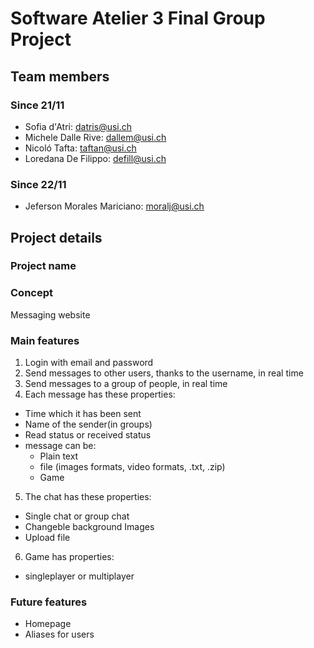 # Software Atelier 3 Final Group Project

## Team members

### Since 21/11
- Sofia d'Atri: [datris@usi.ch](mailto:datris@usi.ch)
- Michele Dalle Rive: [dallem@usi.ch](mailto:dallem@usi.ch)
- Nicoló Tafta: [taftan@usi.ch](mailto:taftan@usi.ch)
- Loredana De Filippo: [defill@usi.ch](mailto:defill@usi.ch)
### Since 22/11
- Jeferson Morales Mariciano: [moralj@usi.ch](mailto:moralj@usi.ch)

## Project details


### Project name


### Concept
Messaging website

### Main features
1. Login with email and password
2. Send messages to other users, thanks to the username, in real time
3. Send messages to a group of people, in real time
4. Each message has these properties:
  - Time which it has been sent
  - Name of the sender(in groups)
  - Read status or received status
  - message can be:
    - Plain text
    - file (images formats, video formats, .txt, .zip)
    - Game
5. The chat has these properties:
  - Single chat or group chat
  - Changeble background Images
  - Upload file
6. Game has properties:
  - singleplayer or multiplayer

### Future features
- Homepage
- Aliases for users
  

